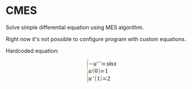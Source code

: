 # CMES

Solve simple differential equation using MES algorithm.

Right now it's not possible to configure program with custom equations.

Hardcoded equation:

<p align="center">
  <img alt="equation.png" src="./.img/equation.png" />
</p>
